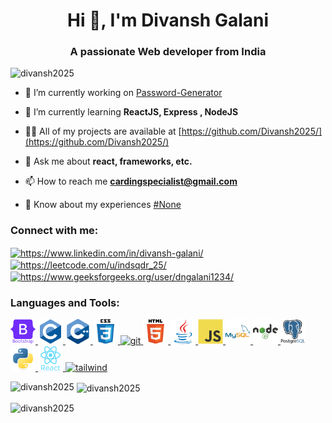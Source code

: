 <h1 align="center">Hi 👋, I'm Divansh Galani</h1>
<h3 align="center">A passionate Web developer from India</h3>

<p align="left"> <img src="https://komarev.com/ghpvc/?username=divansh2025&label=Profile%20views&color=0e75b6&style=flat" alt="divansh2025" /> </p>

- 🔭 I’m currently working on [Password-Generator](https://github.com/Divansh2025/advanced-password-generator)

- 🌱 I’m currently learning **ReactJS, Express , NodeJS**

- 👨‍💻 All of my projects are available at [https://github.com/Divansh2025/](https://github.com/Divansh2025/)

- 💬 Ask me about **react, frameworks, etc.**

- 📫 How to reach me **cardingspecialist@gmail.com**

- 📄 Know about my experiences [#None](#None)

<h3 align="left">Connect with me:</h3>
<p align="left">
<a href="https://linkedin.com/in/https://www.linkedin.com/in/divansh-galani/" target="blank"><img align="center" src="https://raw.githubusercontent.com/rahuldkjain/github-profile-readme-generator/master/src/images/icons/Social/linked-in-alt.svg" alt="https://www.linkedin.com/in/divansh-galani/" height="30" width="40" /></a>
<a href="https://www.leetcode.com/https://leetcode.com/u/indsqdr_25/" target="blank"><img align="center" src="https://raw.githubusercontent.com/rahuldkjain/github-profile-readme-generator/master/src/images/icons/Social/leet-code.svg" alt="https://leetcode.com/u/indsqdr_25/" height="30" width="40" /></a>
<a href="https://auth.geeksforgeeks.org/user/https://www.geeksforgeeks.org/user/dngalani1234/" target="blank"><img align="center" src="https://raw.githubusercontent.com/rahuldkjain/github-profile-readme-generator/master/src/images/icons/Social/geeks-for-geeks.svg" alt="https://www.geeksforgeeks.org/user/dngalani1234/" height="30" width="40" /></a>
</p>

<h3 align="left">Languages and Tools:</h3>
<p align="left"> <a href="https://getbootstrap.com" target="_blank" rel="noreferrer"> <img src="https://raw.githubusercontent.com/devicons/devicon/master/icons/bootstrap/bootstrap-plain-wordmark.svg" alt="bootstrap" width="40" height="40"/> </a> <a href="https://www.cprogramming.com/" target="_blank" rel="noreferrer"> <img src="https://raw.githubusercontent.com/devicons/devicon/master/icons/c/c-original.svg" alt="c" width="40" height="40"/> </a> <a href="https://www.w3schools.com/cpp/" target="_blank" rel="noreferrer"> <img src="https://raw.githubusercontent.com/devicons/devicon/master/icons/cplusplus/cplusplus-original.svg" alt="cplusplus" width="40" height="40"/> </a> <a href="https://www.w3schools.com/css/" target="_blank" rel="noreferrer"> <img src="https://raw.githubusercontent.com/devicons/devicon/master/icons/css3/css3-original-wordmark.svg" alt="css3" width="40" height="40"/> </a> <a href="https://git-scm.com/" target="_blank" rel="noreferrer"> <img src="https://www.vectorlogo.zone/logos/git-scm/git-scm-icon.svg" alt="git" width="40" height="40"/> </a> <a href="https://www.w3.org/html/" target="_blank" rel="noreferrer"> <img src="https://raw.githubusercontent.com/devicons/devicon/master/icons/html5/html5-original-wordmark.svg" alt="html5" width="40" height="40"/> </a> <a href="https://www.java.com" target="_blank" rel="noreferrer"> <img src="https://raw.githubusercontent.com/devicons/devicon/master/icons/java/java-original.svg" alt="java" width="40" height="40"/> </a> <a href="https://developer.mozilla.org/en-US/docs/Web/JavaScript" target="_blank" rel="noreferrer"> <img src="https://raw.githubusercontent.com/devicons/devicon/master/icons/javascript/javascript-original.svg" alt="javascript" width="40" height="40"/> </a> <a href="https://www.mysql.com/" target="_blank" rel="noreferrer"> <img src="https://raw.githubusercontent.com/devicons/devicon/master/icons/mysql/mysql-original-wordmark.svg" alt="mysql" width="40" height="40"/> </a> <a href="https://nodejs.org" target="_blank" rel="noreferrer"> <img src="https://raw.githubusercontent.com/devicons/devicon/master/icons/nodejs/nodejs-original-wordmark.svg" alt="nodejs" width="40" height="40"/> </a> <a href="https://www.postgresql.org" target="_blank" rel="noreferrer"> <img src="https://raw.githubusercontent.com/devicons/devicon/master/icons/postgresql/postgresql-original-wordmark.svg" alt="postgresql" width="40" height="40"/> </a> <a href="https://www.python.org" target="_blank" rel="noreferrer"> <img src="https://raw.githubusercontent.com/devicons/devicon/master/icons/python/python-original.svg" alt="python" width="40" height="40"/> </a> <a href="https://reactjs.org/" target="_blank" rel="noreferrer"> <img src="https://raw.githubusercontent.com/devicons/devicon/master/icons/react/react-original-wordmark.svg" alt="react" width="40" height="40"/> </a> <a href="https://tailwindcss.com/" target="_blank" rel="noreferrer"> <img src="https://www.vectorlogo.zone/logos/tailwindcss/tailwindcss-icon.svg" alt="tailwind" width="40" height="40"/> </a> </p>

<p><img align="left" src="https://github-readme-stats.vercel.app/api/top-langs?username=divansh2025&show_icons=true&locale=en&layout=compact" alt="divansh2025" /></p>

<p>&nbsp;<img align="center" src="https://github-readme-stats.vercel.app/api?username=divansh2025&show_icons=true&locale=en" alt="divansh2025" /></p>

<p><img align="center" src="https://github-readme-streak-stats.herokuapp.com/?user=divansh2025&" alt="divansh2025" /></p>
